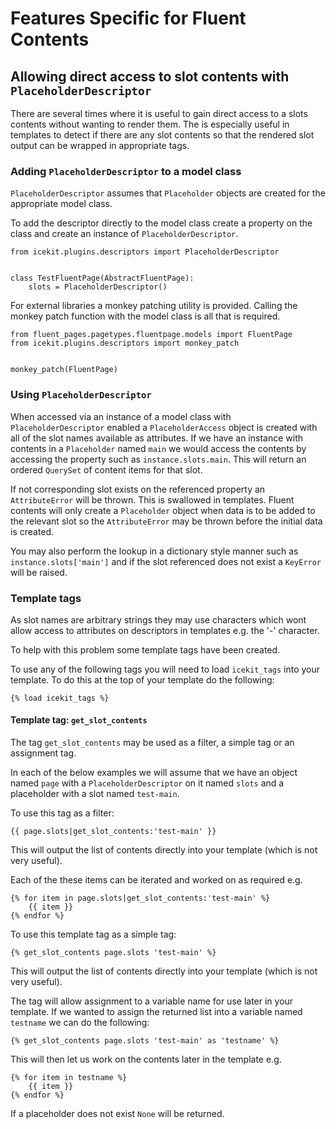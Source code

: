 # Features Specific for Fluent Contents

## Allowing direct access to slot contents with `PlaceholderDescriptor`

There are several times where it is useful to gain direct access to a slots contents without 
wanting to render them. The is especially useful in templates to detect if there are any slot 
contents so that the rendered slot output can be wrapped in appropriate tags.

### Adding `PlaceholderDescriptor` to a model class

`PlaceholderDescriptor` assumes that `Placeholder` objects are created for the appropriate model
 class.

To add the descriptor directly to the model class create a property on the class and create an 
instance of `PlaceholderDescriptor`.

```
from icekit.plugins.descriptors import PlaceholderDescriptor


class TestFluentPage(AbstractFluentPage):
    slots = PlaceholderDescriptor()
```

For external libraries a monkey patching utility is provided. Calling the monkey patch function 
with the model class is all that is required.

```
from fluent_pages.pagetypes.fluentpage.models import FluentPage
from icekit.plugins.descriptors import monkey_patch


monkey_patch(FluentPage)
```

### Using `PlaceholderDescriptor`

When accessed via an instance of a model class with `PlaceholderDescriptor` enabled a 
`PlaceholderAccess` object is created with all of the slot names available as attributes. If we have
an instance with contents in a `Placeholder` named `main` we would access the contents by accessing 
the property such as `instance.slots.main`. This will return an ordered `QuerySet` of content items 
for that slot.
 
If not corresponding slot exists on the referenced property an `AttributeError` will be thrown. This 
is swallowed in templates. Fluent contents will only create a `Placeholder` object when data is to 
be added to the relevant slot so the `AttributeError` may be thrown before the initial data is 
created.

You may also perform the lookup in a dictionary style manner such as `instance.slots['main']` and
if the slot referenced does not exist a `KeyError` will be raised.

### Template tags

As slot names are arbitrary strings they may use characters which wont allow access to attributes 
on descriptors in templates e.g. the '-' character.

To help with this problem some template tags have been created.

To use any of the following tags you will need to load `icekit_tags` into your template. To do this
at the top of your template do the following:

```
{% load icekit_tags %}
```

#### Template tag: `get_slot_contents`

The tag `get_slot_contents` may be used as a filter, a simple tag or an assignment tag.

In each of the below examples we will assume that we have an object named `page` with a 
`PlaceholderDescriptor` on it named `slots` and a placeholder with a slot named `test-main`.

To use this tag as a filter:

```
{{ page.slots|get_slot_contents:'test-main' }}
```

This will output the list of contents directly into your template (which is not very useful).

Each of the these items can be iterated and worked on as required e.g.


```
{% for item in page.slots|get_slot_contents:'test-main' %}
    {{ item }}
{% endfor %}
```

To use this template tag as a simple tag:

```
{% get_slot_contents page.slots 'test-main' %}
```

This will output the list of contents directly into your template (which is not very useful).

The tag will allow assignment to a variable name for use later in your template. If we wanted to
assign the returned list into a variable named `testname` we can do the following:

```
{% get_slot_contents page.slots 'test-main' as 'testname' %}
```

This will then let us work on the contents later in the template e.g.

```
{% for item in testname %}
    {{ item }}
{% endfor %}
```

If a placeholder does not exist `None` will be returned.
